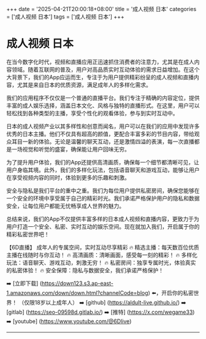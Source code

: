 +++
date = '2025-04-21T20:00:18+08:00'
title = '成人视频 日本'
categories = ['成人视频 日本']
tags = ['成人视频 日本']
+++

# 成人视频 日本

在当今数字化时代，视频和直播应用正迅速抓住消费者的注意力，尤其是在成人内容领域。随着互联网的普及，用户对高品质实时互动体验的需求日益增加。在这个大背景下，我们的App应运而生，专注于为用户提供精彩纷呈的成人视频和直播内容，尤其是来自日本的优质资源，满足成年人的多样化需求。

我们的应用程序不仅仅是一个普通的直播平台。我们专注于精确的内容定位，提供丰富的成人娱乐选择，涵盖日本文化、风格与独特的直播形式。在这里，用户可以轻松找到各种类型的主播，享受个性化的观看体验，参与到实时互动中。

日本的成人视频产业以其多样性和创意而闻名，用户可以在我们的应用中发现许多优秀的日本主播。他们不仅具有超高的颜值，更配合丰富多彩的节目内容，带给观众耳目一新的体验。无论是温馨的聊天互动，还是激情四溢的表演，每一次直播都是一场视觉和听觉的盛宴，确保能让用户回味无穷。

为了提升用户体验，我们的App还提供高清画质，确保每一个细节都清晰可见，让用户身临其境。此外，我们的多样化玩法，包括语音聊天和游戏互动，能够让用户在享受视频内容的同时，体验到更多的乐趣和刺激。

安全与隐私是我们平台的重中之重。我们为每位用户提供私密房间，确保您能够在一个安全的环境中享受属于自己的精彩时光。我们承诺严格保护用户的隐私和数据安全，让每位用户都能无忧畅享成人世界的魅力。

总结来说，我们的App不仅提供丰富多样的日本成人视频和直播内容，更致力于为用户打造一个安全、私密、实时互动的娱乐空间。现在就加入我们，开启属于你的精彩私密世界吧！

【6D直播】
成年人的专属空间，实时互动尽享精彩
🔥 精选主播：每天数百位优质主播在线随时与你互动！
🔥 高清画质：清晰画面，感受每一刻的精彩！
🔥 多样化玩法：语音聊天、游戏互动，刺激无穷！
🔥 私密房间：独享专属时光，体验真实的私密体验！
🔥 安全保障：隐私与数据安全，我们承诺严格保护！

➡️ [立即下载] (https://down123.s3.ap-east-1.amazonaws.com/down/down.html?channelCode=blog) ⬅️，开启你的私密世界！ （仅限18岁以上成年人）
➡️ [github] (https://aldult-live.github.io/)
➡️ [gitlab] (https://seo-09598d.gitlab.io/)
➡️ [推特] (https://x.com/wegame33)
➡️ [youtube] (https://www.youtube.com/@6Dlive)

---
